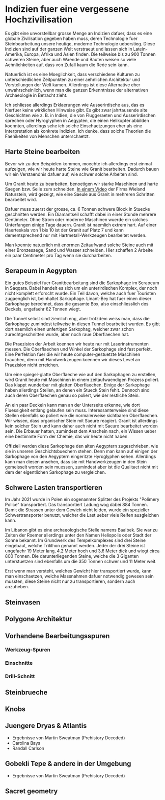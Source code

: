 # Indizien fuer eine vergessene Hochzivilisation
Es gibt eine unvorstellbar grosse Menge an Indizien dafuer, dass es eine globale Zivilisation gegeben haben muss, deren Technologie fuer Steinbearbeitung unsere heutige, moderne Technologie ueberstieg. Diese Indizien sind auf der ganzen Welt verstraeut und lassen sich in Latein-Amerika, Europa, Afrika und Asien finden. Die teilweise bis zu 900 Tonnen schweren Steine, aber auch Waende und Bauten weisen so viele Aehnlichkeiten auf, dass von Zufall kaum die Rede sein kann.

Natuerlich ist es eine Moeglichkeit, dass verschiedene Kulturen zu unterschiedlichen Zeitpunkten zu einer aehnlichen Architektur und Vorstellungen der Welt kamen. Allerdings ist diese Alternative eher unwahrscheinlich, wenn man die ganzen Erkenntnisse der alternativen Archaeologie in Betracht zieht.

Ich schliesse allerdings Erklaerungen wie Ausserirdische aus, das es hierfuer keine wirklichen Hinweise gibt. Es gibt zwar jahrtausende alte Geschichten wie z. B. in Indien, die von Fluggeraeten und Ausserirdischen sprechen oder Hyroglyphen in Aegypten, die einen Helikopter abbilden koennten, allerdings sehe ich solche Einschaetzungen eher als eine Interpretation als konkrete Indizien. Ich denke, dass solche Theorien die Faehikeiten von Menschen unterschaetzt. 

## Harte Steine bearbeiten
Bevor wir zu den Beispielen kommen, moechte ich allerdings erst einmal aufzeigen, wie wir heute harte Steine wie Granit bearbeiten. Dadurch bauen wir ein Verstaendnis dafuer auf, wie schwer solche Arbeiten sind.

Um Granit heute zu bearbeiten, benoetigen wir starke Maschinen und harte Saegen bzw. Seile zum schneiden. [In einem Video](https://youtu.be/pEDd17HtlTU) der Firma Wieland Naturstein, wird gezeigt, wie eine Saeule aus Granit in mehreren Schritten bearbeitet wird.

Dafuer muss zuerst der grosse, ca. 6 Tonnen schwere Block in Stuecke geschnitten werden. Ein Diamantseil schafft dabei in einer Stunde mehrere Centimeter. Ohne Strom oder moderne Maschinen wuerde ein solches Unterfangen einige Tage dauern. Granit ist naemlich extrem hart. Auf einer Haerteskala von 1 bis 10 ist der Granit auf Platz 7 und kann dementsprechend nur mit Hartmetall-Werkzeugen bearbeitet werden.

Man koennte natuerlich mit enormen Zeitaufwand solche Steine auch mit einer Bronzesaege, Sand und Wasser schneiden. Hier schaffen 2 Arbeite ein paar Centimeter pro Tag wenn sie durcharbeiten.

## Serapeum in Aegypten
Ein gutes Beispiel fuer Granitbearbeitung sind die Sarkophage im Serapeum in Saqqara. Dabei handelt es sich um ein unterirdischen Komplex, der noch nicht komplett erforscht wurde. Ein Teil davon, welche auch fuer Touristen zugaenglich ist, beinhaltet Sarkophage. Linant-Bey hat fuer einen dieser Sarkophage berechnet, dass die gesamte Box, also einschliesslich des Deckels, ungefaehr 62 Tonnen wiegt.

Die Tunnel selbst sind ziemlich eng, aber trotzdem weiss man, dass die Sarkophage zumindest teilweise in diesen Tunnel bearbeitet wurden. Es gibt dort naemlich einen unfertigen Sarkophag, welcher zwar schon zurechtgeschnitten wurde, aber noch raue Oberflaechen hat.

Die Praezision der Arbeit koennen wir heute nur mit Laserinstrumenten messen. Die Oberflaechen und Winkel der Sarkophage sind fast perfekt. Eine Perfektion fuer die wir heute computer-gestuetzte Maschinen brauchen, denn mit Handwerkzeugen koennen wir dieses Level an Praezision nicht erreichen.

Um eine spiegel-glatte Oberflaeche wie auf den Sarkophagen zu erstellen, wird Granit heute mit Maschinen in einem zeitaufwaendigen Prozess poliert. Das klappt wunderbar mit glatten Oberflaechen. Einige der Sarkophage haben allerdings Stellen, an denen ein Stueck Stein fehlt. Dennoch sind auch deren Oberflaechen genau so poliert, wie der restliche Stein.

An ein paar Deckeln kann man an der Unterseite erkenne, wie dort Fluessigkeit entlang gelaufen sein muss. Interessanterweise sind diese Stellen ebenfalls so poliert wie die normalerweise sichtbaren Oberflaechen. Wir wissen, dass organischer Stein mit Saeure reagiert. Granit ist allerdings kein solcher Stein und kann daher auch nicht mit Saeure bearbeitet worden sein. Die Erbauer hatten, zumindest dem Anschein nach, ein Wissen ueber eine bestimmte Form der Chemie, das wir heute nicht haben.

Offiziell werden diese Sarkophage den alten Aegyptern zugeschrieben, wie sie in unseren Geschichtsbuechern stehen. Denn man kann auf einigen der Sarkophage von den Aegyptern eingeritzte Hyroglyphen sehen. Allerdings kann man diesen ansehen, dass sie mit Handwerkzeugen in den Stein gemeisselt worden sein muessen, zumindest aber ist die Qualitaet nicht mit dem der eigentlichen Sarkophage zu vergleichen.

## Schwere Lasten transportieren
Im Jahr 2021 wurde in Polen ein sogenannter Splitter des Projekts "Polimery Police" transportiert. Das transportiert Ladung wog dabei 884 Tonnen. Damit die Strassen unter dem Gewich nicht leiden, wurde ein spezieller Schwertransporter benutzt, welcher die Last ueber viele Reifen ausgleichen kann.

Im Libanon gibt es eine archaeologische Stelle namens Baalbek. Sie war zu Zeiten der Roemer allerdings unter den Namen Heliopolis oder Stadt der Sonne bekannt. Im Grundwerk des Tempelkomplexes sind drei Steine eingebaut, welche Trilithon genannt werden. Jeder der drei Steine ist ungefaehr 19 Meter lang, 4,2 Meter hoch und 3,6 Meter dick und wiegt circa 800 Tonnen. Die darunterliegenden Steine, welche die 3 Giganten unterstuetzen sind ebenfalls um die 350 Tonnen schwer und 11 Meter weit.

Erst wenn man versteht, welches Gewicht hier transportiert wurde, kann man einschaetzen, welche Massnahmen dafuer notwendig gewesen sein mussten, diese Steine nicht nur zu transportieren, sondern auch anzuheben.

## Steinvasen

## Polygone Architektur

## Vorhandene Bearbeitungsspuren

### Werkzeug-Spuren

### Einschnitte

### Drill-Schnitt

## Steinbrueche

## Knobs

## Juengere Dryas & Atlantis
* Ergebnisse von Martin Sweatman (Prehistory Decoded)
* Carolina Bays
* Randall Carlson

## Gobekli Tepe & andere in der Umgebung
* Ergebnisse von Martin Sweatman (Prehistory Decoded)

## Sacret geometry